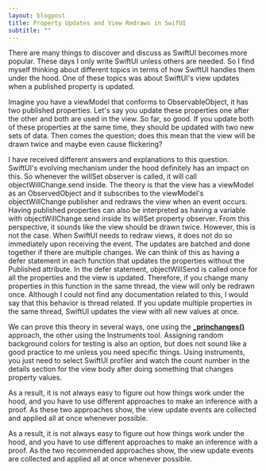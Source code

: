 ```yaml
---
layout: blogpost
title: Property Updates and View Redraws in SwifUI
subtitle: ""
---
```


There are many things to discover and discuss as SwiftUI becomes more popular. These days I only write SwiftUI unless others are needed. So I find myself thinking about different topics in terms of how SwiftUI handles them under the hood. One of these topics was about SwiftUI's view updates when a published property is updated. 

Imagine you have a viewModel that conforms to ObservableObject, it has two published properties. Let's say you update these properties one after the other and both are used in the view. So far, so good. If you update both of these properties at the same time, they should be updated with two new sets of data. Then comes the question; does this mean that the view will be drawn twice and maybe even cause flickering? 

I have received different answers and explanations to this question. SwiftUI's evolving mechanism under the hood definitely has an impact on this. So whenever the willSet observer is called, it will call objectWillChange.send inside. The theory is that the view has a viewModel as an ObservedObject and it subscribes to the viewModel's objectWillChange publisher and redraws the view when an event occurs. Having published properties can also be interpreted as having a variable with objectWillChange.send inside its willSet property observer. From this perspective, it sounds like the view should be drawn twice. However, this is not the case. When SwiftUI needs to redraw views, it does not do so immediately upon receiving the event. The updates are batched and done together if there are multiple changes. We can think of this as having a defer statement in each function that updates the properties without the Published attribute. In the defer statement, objectWillSend is called once for all the properties and the view is updated. Therefore, if you change many properties in this function in the same thread, the view will only be redrawn once. Although I could not find any documentation related to this, I would say that this behavior is thread related. If you update multiple properties in the same thread, SwiftUI updates the view with all new values at once. 

We can prove this theory in several ways, one using the [**_princhanges()**](https://developer.apple.com/documentation/swift-playgrounds/console-print-debugging#Understand-when-and-why-your-views-change) approach, the other using the Instruments tool. Assigning random background colors for testing is also an option, but does not sound like a good practice to me unless you need specific things. Using instruments, you just need to select SwiftUI profiler and watch the count number in the details section for the view body after doing something that changes property values. 

As a result, it is not always easy to figure out how things work under the hood, and you have to use different approaches to make an inference with a proof. As these two approaches show, the view update events are collected and applied all at once whenever possible.

As a result, it is not always easy to figure out how things work under the hood, and you have to use different approaches to make an inference with a proof. As the two recommended approaches show, the view update events are collected and applied all at once whenever possible.
